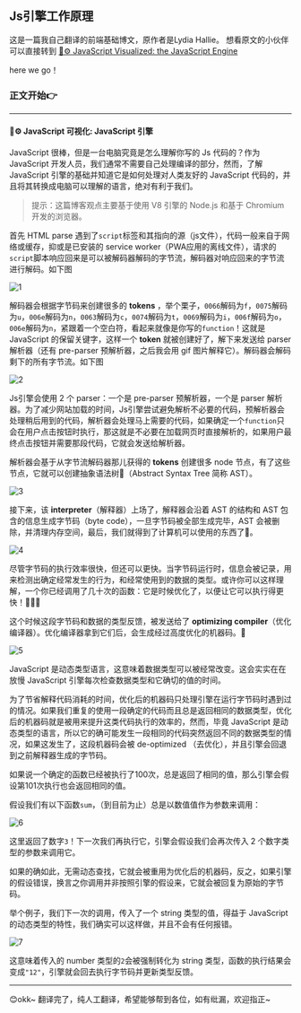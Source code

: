 #

## Js引擎工作原理

这是一篇我自己翻译的前端基础博文，原作者是Lydia Hallie。
想看原文的小伙伴可以直接转到
 [🚀⚙️ JavaScript Visualized: the JavaScript Engine](https://dev.to/lydiahallie/javascript-visualized-the-javascript-engine-4cdf)

here we go！

### 正文开始👉

------------------------------------------------

#### 🚀⚙️ JavaScript 可视化:  JavaScript 引擎

JavaScript 很棒，但是一台电脑究竟是怎么理解你写的 Js 代码的？作为 JavaScript 开发人员，我们通常不需要自己处理编译的部分，然而，了解 JavaScript 引擎的基础并知道它是如何处理对人类友好的 JavaScript 代码的，并且将其转换成电脑可以理解的语言，绝对有利于我们。

>提示：这篇博客观点主要基于使用 V8 引擎的 Node.js 和基于 Chromium 开发的浏览器。

首先 HTML parse 遇到了```script```标签和其指向的源（js文件），代码一般来自于网络或缓存，抑或是已安装的 service worker（PWA应用的离线文件），请求的```script```脚本响应回来是可以被解码器解码的字节流，解码器对响应回来的字节流进行解码。如下图

![1](https://cqrywhcb-test.oss-cn-chengdu.aliyuncs.com/pv4y4w0doztvmp8ei0ki.gif)

解码器会根据字节码来创建很多的 **tokens** ，举个栗子，```0066```解码为```f```，```0075```解码为```u```，```006e```解码为```n```，```0063```解码为```c```，```0074```解码为```t```，```0069```解码为```i```，```006f```解码为```o```，```006e```解码为```n```，紧跟着一个空白符，看起来就像是你写的```function```！这就是 JavaScript 的保留关键字，这样一个 **token** 就被创建好了，解下来发送给 parser 解析器（还有 pre-parser 预解析器，之后我会用 gif 图片解释它）。解码器会解码剩下的所有字节流。如下图

![2](https://cqrywhcb-test.oss-cn-chengdu.aliyuncs.com/bic727jhzu0i8uep8v0k.gif)

Js引擎会使用 2 个 parser：一个是 pre-parser 预解析器，一个是 parser 解析器。为了减少网站加载的时间，Js引擎尝试避免解析不必要的代码，预解析器会处理稍后用到的代码，解析器会处理马上需要的代码，如果确定一个```function```只会在用户点击按钮时执行，那这就是不必要在加载网页时直接解析的，如果用户最终点击按钮并需要那段代码，它就会发送给解析器。

解析器会基于从字节流解码器那儿获得的 **tokens** 创建很多 node 节点，有了这些节点，它就可以创建抽象语法树🌳（Abstract Syntax Tree 简称 AST）。

![3](https://cqrywhcb-test.oss-cn-chengdu.aliyuncs.com/sgr7ih6t7zm2ek28rtg6.gif)

接下来，该 **interpreter**（解释器）上场了，解释器会沿着 AST 的结构和 AST 包含的信息生成字节码（byte code），一旦字节码被全部生成完毕，AST 会被删除，并清理内存空间，最后，我们就得到了计算机可以使用的东西了🎉。

![4](https://cqrywhcb-test.oss-cn-chengdu.aliyuncs.com/i5f0vmcjnkhireehicyn.gif)

尽管字节码的执行效率很快，但还可以更快。当字节码运行时，信息会被记录，用来检测出确定经常发生的行为，和经常使用到的数据的类型。或许你可以这样理解，一个你已经调用了几十次的函数：它是时候优化了，以便让它可以执行得更快！🏃🏽‍♀️

这个时候这段字节码和数据的类型反馈，被发送给了 **optimizing compiler**（优化编译器）。优化编译器拿到它们后，会生成经过高度优化的机器码。🚀

![5](https://cqrywhcb-test.oss-cn-chengdu.aliyuncs.com/ongt4qftovd82sp2vihk.gif)

JavaScript 是动态类型语言，这意味着数据类型可以被经常改变。这会实实在在放慢 JavaScript 引擎每次检查数据类型和它确切的值的时间。

为了节省解释代码消耗的时间，优化后的机器码只处理引擎在运行字节码时遇到过的情况。如果我们重复的使用一段确定的代码而且总是返回相同的数据类型，优化后的机器码就是被用来提升这类代码执行的效率的，然而，毕竟 JavaScript 是动态类型的语言，所以它的确可能发生一段相同的代码突然返回不同的数据类型的情况，如果这发生了，这段机器码会被 de-optimized （去优化），并且引擎会回退到之前解释器生成的字节码。

如果说一个确定的函数已经被执行了100次，总是返回了相同的值，那么引擎会假设第101次执行也会返回相同的值。

假设我们有以下函数```sum```，（到目前为止）总是以数值值作为参数来调用：

![6](https://cqrywhcb-test.oss-cn-chengdu.aliyuncs.com/dhiaau4lo3n457yqud4o.png)

这里返回了数字```3```！下一次我们再执行它，引擎会假设我们会再次传入 2 个数字类型的参数来调用它。

如果的确如此，无需动态查找，它就会被重用为优化后的机器码，反之，如果引擎的假设错误，换言之你调用并非按照引擎的假设来，它就会被回复为原始的字节码。

举个例子，我们下一次的调用，传入了一个 string 类型的值，得益于 JavaScript 的动态类型的特性，我们确实可以这样做，并且不会有任何报错。

![7](https://cqrywhcb-test.oss-cn-chengdu.aliyuncs.com/zugnjsg813urbj6vr4iy.png)

这意味着传入的 number 类型的```2```会被强制转化为 string 类型，函数的执行结果会变成```"12"```，引擎就会回去执行字节码并更新类型反馈。

------------------------------------------------

😊okk~
翻译完了，纯人工翻译，希望能够帮到各位，如有纰漏，欢迎指正~
